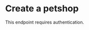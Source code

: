 # Create a petshop

<note>
    This endpoint requires authentication.
</note>

<api-endpoint openapi-path="./../openapi.yaml" endpoint="/api/pet-shops" method="POST">
</api-endpoint>